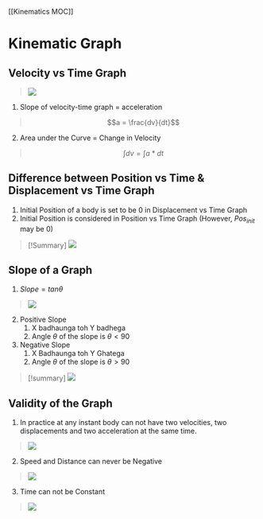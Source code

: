 [[Kinematics MOC]]
# Kinematic Graph
## Velocity vs Time Graph
> ![](https://i.imgur.com/wPPwZxC.png)
1. Slope of velocity-time graph = acceleration
> $$a = \frac{dv}{dt}$$

2. Area under the Curve = Change in Velocity
> $$\int dv =\int a* dt$$
## Difference between Position vs Time & Displacement vs Time Graph 
1. Initial Position of a body is set to be $0$ in Displacement vs Time Graph
2. Initial Position is considered in Position vs Time Graph (However, $Pos_{init}$ may be $0$) 
>[!Summary] ![](https://i.imgur.com/Ln0rZYu.png)

## Slope of a Graph
1. $Slope = tan\theta$
>![](https://i.imgur.com/SKr2QVr.png)

2. Positive Slope 
	1. X badhaunga toh Y badhega
	2. Angle $\theta$ of the slope is $\theta \lt 90$
3. Negative Slope 
	1.  X Badhaunga toh Y Ghatega
	2. Angle $\theta$ of the slope is $\theta \gt 90$
>[!summary] ![](https://i.imgur.com/s51hUtO.png)


## Validity of the Graph
1. In practice at any instant body can not have two velocities, two displacements and two acceleration at the same time.
>![](https://i.imgur.com/imGqAMS.png)
2. Speed and Distance can never be Negative
>![](https://i.imgur.com/dFDvsqS.png)
3. Time can not be Constant
>![](https://i.imgur.com/wy5VF4r.png)
